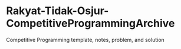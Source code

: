 # Rakyat-Tidak-Osjur-CompetitiveProgrammingArchive
Competitive Programming template, notes, problem, and solution
